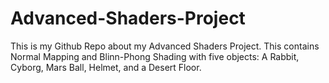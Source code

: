 # Advanced-Shaders-Project
This is my Github Repo about my Advanced Shaders Project. This contains Normal Mapping and Blinn-Phong Shading with five objects: A Rabbit, Cyborg, Mars Ball, Helmet, and a Desert Floor. 

